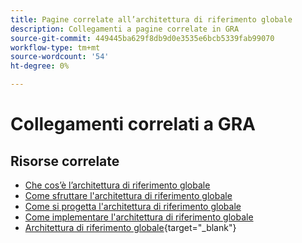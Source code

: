```yaml
---
title: Pagine correlate all’architettura di riferimento globale
description: Collegamenti a pagine correlate in GRA
source-git-commit: 449445ba629f8db9d0e3535e6bcb5339fab99070
workflow-type: tm+mt
source-wordcount: '54'
ht-degree: 0%

---
```


# Collegamenti correlati a GRA

## Risorse correlate

* [Che cos’è l’architettura di riferimento globale](../global-reference-architecture/what-is-global-reference-architecture.md)
* [Come sfruttare l&#39;architettura di riferimento globale](../global-reference-architecture/how-do-you-leverage-global-reference-architecture.md)
* [Come si progetta l&#39;architettura di riferimento globale](../global-reference-architecture/how-do-you-architect-global-reference-architecture.md)
* [Come implementare l&#39;architettura di riferimento globale](../global-reference-architecture/how-do-you-implement-global-reference-architecture.md)
* [Architettura di riferimento globale](https://experienceleague.adobe.com/docs/commerce-operations/implementation-playbook/architecture/global-reference-architecture/overview.html){target="_blank"}
